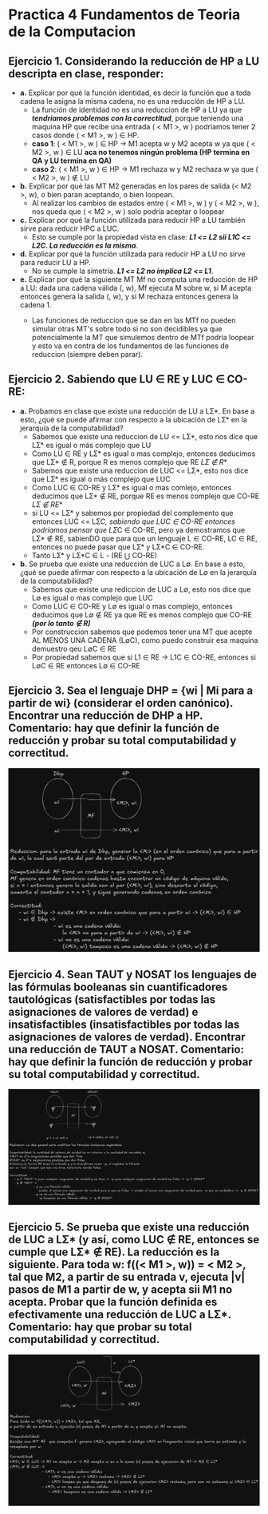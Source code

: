 # Practica 4 Fundamentos de Teoria de la Computacion  

## Ejercicio 1. Considerando la reducción de HP a LU descripta en clase, responder: 
- **a.** Explicar por qué la función identidad, es decir la función que a toda cadena le asigna la misma cadena, no es una reducción de HP a LU.
  - La función de identidad no es una reduccion de HP a LU ya que ***tendriamos problemas con la correctitud***, porque teniendo una maquina HP que recibe una entrada ( < M1 >, w ) podriamos tener 2 casos donde ( < M1 >, w ) ∈ HP.
  - **caso 1**: ( < M1 >, w ) ∈ HP -> M1 acepta w y M2 acepta w ya que  ( < M2 >, w ) ∈ LU **aca no tenemos ningún problema (HP termina en QA y LU termina en QA)**
  - **caso 2**: ( < M1 >, w ) ∈ HP -> M1 rechaza w y M2 rechaza w ya que ( < M2 >, w ) ∉ LU
- **b.** Explicar por qué las MT M2 generadas en los pares de salida (< M2 >, w), o bien paran aceptando, o bien loopean. 
  - Al realizar los cambios de estados entre ( < M1 >, w ) y ( < M2 >, w ), nos queda que ( < M2 >, w ) solo podría aceptar o loopear
- **c.** Explicar por qué la función utilizada para reducir HP a LU también sirve para reducir HPC a LUC. 
  - Esto se cumple por la propiedad vista en clase: ***L1 <= L2 sii L1C <= L2C. La reducción es la misma***.
- **d.** Explicar por qué la función utilizada para reducir HP a LU no sirve para reducir LU a HP. 
  - No se cumple la simetría. ***L1 <= L2 no implica L2 <= L1***. 
- **e.** Explicar por qué la siguiente MT Mf no computa una reducción de HP a LU: dada una cadena válida (<M>, w), Mf ejecuta M sobre w, si M acepta entonces genera la salida (<M>, w), y si M rechaza entonces genera la cadena 1.  
  - Las funciones de reduccion que se dan en las MTf no pueden simular otras MT's sobre todo si no son decidibles ya que potencialmente la MT que simulemos dentro de MTf podría loopear y esto va en contra de los fundamentos de las funciones de reduccion (siempre deben parar).
  
## Ejercicio 2. Sabiendo que LU ∈ RE y LUC ∈ CO-RE: 
- **a.** Probamos en clase que existe  una reducción de LU a LƩ*.  En base a esto,  ¿qué se puede afirmar con respecto a la ubicación de LƩ* en la jerarquía de la computabilidad?  
  - Sabemos que existe una reduccion de LU <= LƩ*, esto nos dice que LƩ* es igual o más complejo que LU
  - Como LU ∈ RE y LƩ* es igual o mas complejo, entonces deducimos que LƩ* ∉ R, porque R es menos complejo que RE **LƩ* ∉ R**
  - Sabemos que existe una reduccion de LUC <= LƩ*, esto nos dice que LƩ* es igual o más complejo que LUC
  - Como LUC ∈ CO-RE y LƩ* es igual o mas comlejo, entonces deducimos que LƩ* ∉ RE, porque RE es menos complejo que CO-RE **LƩ* ∉ RE**
  - si LU <= LƩ* y sabemos por propiedad del complemento que entonces LUC <= LƩ*C, sabiendo que LUC ∈ CO-RE entonces podriamos pensar que LƩ*C ∈ CO-RE, pero ya demostramos que LƩ* ∉ RE, sabienDO que para que un lenguaje L ∈ CO-RE, LC ∈ RE, entonces no puede pasar que LƩ* y LƩ*C ∈ CO-RE.
  - Tanto LƩ* y LƩ*C ∈ L - (RE ⋃ CO-RE)
- **b.** Se prueba que existe una reducción de LUC a L∅. En base a esto, ¿qué se puede afirmar con respecto a la ubicación de L∅ en la jerarquía de la computabilidad? 
  - Sabemos que existe una rediccion de LUC a L∅, esto nos dice que L∅ es igual o mas complejo que LUC
  - Como LUC ∈ CO-RE y L∅ es igual o mas complejo, entonces deducimos que L∅ ∉ RE ya que RE es menos complejo que CO-RE ***(por lo tanto ∉ R)***
  - Por construccion sabemos que podemos tener una MT que acepte AL MENOS UNA CADENA (L∅C), como puedo construir esa maquina demuestro qeu L∅C ∈ RE
  - Por propiedad sabemos que si L1 ∈ RE -> L1C ∈ CO-RE, entonces si L∅C ∈ RE entonces L∅ ∈ CO-RE
 
## Ejercicio  3.  Sea el lenguaje DHP  = {wi  | Mi  para  a partir de  wi} (considerar  el orden  canónico). Encontrar  una  reducción  de  DHP  a  HP.  Comentario:  hay  que  definir  la  función  de  reducción  y probar su total computabilidad y correctitud.  
![ejercicio3](./imagenes/trabajo4-ejercicio3.png) 
 
## Ejercicio 4. Sean TAUT y NOSAT los lenguajes de las fórmulas booleanas sin cuantificadores tautológicas  (satisfactibles  por  todas  las  asignaciones  de  valores  de  verdad)  e  insatisfactibles (insatisfactibles por todas las asignaciones de valores de verdad). Encontrar una reducción de TAUT  a  NOSAT.  Comentario:  hay  que  definir  la  función  de  reducción  y  probar  su  total computabilidad y correctitud.  
![ejercicio4](./imagenes/trabajo4-ejercicio4.png)
 
## Ejercicio 5. Se prueba que existe una reducción de LUC a LƩ* (y así, como LUC ∉ RE, entonces se cumple que LƩ* ∉ RE). La reducción es la siguiente. Para toda w: f((< M1 >, w)) = < M2 >, tal que M2, a partir de su entrada v, ejecuta |v| pasos de M1 a partir de w, y acepta sii M1 no acepta. Probar que la función definida es efectivamente una reducción de LUC a LƩ*. Comentario: hay que probar su total computabilidad y correctitud.  
![ejercicio5](./imagenes/trabajo4-ejercicio5.png)